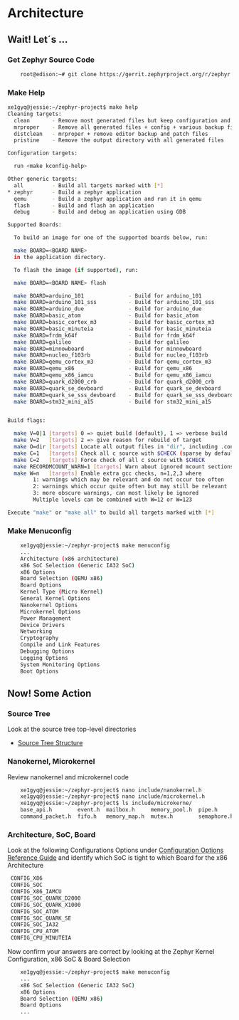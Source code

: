 Architecture
==

## Wait! Let´s ...

### Get Zephyr Source Code

```sh
    root@edison:~# git clone https://gerrit.zephyrproject.org/r/zephyr --branch v1.1
```

### Make Help

```sh
xe1gyq@jessie:~/zephyr-project$ make help
Cleaning targets:
  clean		  - Remove most generated files but keep configuration and backup files
  mrproper	  - Remove all generated files + config + various backup files
  distclean	  - mrproper + remove editor backup and patch files
  pristine	  - Remove the output directory with all generated files

Configuration targets:

  run <make kconfig-help>

Other generic targets:
  all		  - Build all targets marked with [*]
* zephyr	  - Build a zephyr application
  qemu		  - Build a zephyr application and run it in qemu
  flash		  - Build and flash an application
  debug		  - Build and debug an application using GDB

Supported Boards:

  To build an image for one of the supported boards below, run:

  make BOARD=<BOARD NAME>
  in the application directory.

  To flash the image (if supported), run:

  make BOARD=<BOARD NAME> flash

  make BOARD=arduino_101              - Build for arduino_101
  make BOARD=arduino_101_sss          - Build for arduino_101_sss
  make BOARD=arduino_due              - Build for arduino_due
  make BOARD=basic_atom               - Build for basic_atom
  make BOARD=basic_cortex_m3          - Build for basic_cortex_m3
  make BOARD=basic_minuteia           - Build for basic_minuteia
  make BOARD=frdm_k64f                - Build for frdm_k64f
  make BOARD=galileo                  - Build for galileo
  make BOARD=minnowboard              - Build for minnowboard
  make BOARD=nucleo_f103rb            - Build for nucleo_f103rb
  make BOARD=qemu_cortex_m3           - Build for qemu_cortex_m3
  make BOARD=qemu_x86                 - Build for qemu_x86
  make BOARD=qemu_x86_iamcu           - Build for qemu_x86_iamcu
  make BOARD=quark_d2000_crb          - Build for quark_d2000_crb
  make BOARD=quark_se_devboard        - Build for quark_se_devboard
  make BOARD=quark_se_sss_devboard    - Build for quark_se_sss_devboard
  make BOARD=stm32_mini_a15           - Build for stm32_mini_a15


Build flags:

  make V=0|1 [targets] 0 => quiet build (default), 1 => verbose build
  make V=2   [targets] 2 => give reason for rebuild of target
  make O=dir [targets] Locate all output files in "dir", including .config
  make C=1   [targets] Check all c source with $CHECK (sparse by default)
  make C=2   [targets] Force check of all c source with $CHECK
  make RECORDMCOUNT_WARN=1 [targets] Warn about ignored mcount sections
  make W=n   [targets] Enable extra gcc checks, n=1,2,3 where
		1: warnings which may be relevant and do not occur too often
		2: warnings which occur quite often but may still be relevant
		3: more obscure warnings, can most likely be ignored
		Multiple levels can be combined with W=12 or W=123

Execute "make" or "make all" to build all targets marked with [*] 
```

### Make Menuconfig

```sh
    xe1gyq@jessie:~/zephyr-project$ make menuconfig
    ...
    Architecture (x86 architecture)
    x86 SoC Selection (Generic IA32 SoC)
    x86 Options
    Board Selection (QEMU x86)
    Board Options
    Kernel Type (Micro Kernel)
    General Kernel Options
    Nanokernel Options
    Microkernel Options
    Power Management
    Device Drivers
    Networking
    Cryptography
    Compile and Link Features
    Debugging Options
    Logging Options
    System Monitoring Options
    Boot Options
```

## Now! Some Action

### Source Tree

Look at the source tree top-level directories

- [Source Tree Structure](https://www.zephyrproject.org/doc/kernel/overview/source_tree.html)

### Nanokernel, Microkernel

Review nanokernel and microkernel code

```sh
    xe1gyq@jessie:~/zephyr-project$ nano include/nanokernel.h
    xe1gyq@jessie:~/zephyr-project$ nano include/microkernel.h
    xe1gyq@jessie:~/zephyr-project$ ls include/microkerne/
    base_api.h        event.h  mailbox.h     memory_pool.h  pipe.h       task.h      ticks.h
    command_packet.h  fifo.h   memory_map.h  mutex.h        semaphore.h  task_irq.h
```

### Architecture, SoC, Board

Look at the following Configurations Options under [Configuration Options Reference Guide](https://www.zephyrproject.org/doc/reference/kconfig/index.html)
and identify which SoC is tight to which Board for the x86 Architecture

```sh
 CONFIG_X86
 CONFIG_SOC
 CONFIG_X86_IAMCU
 CONFIG_SOC_QUARK_D2000
 CONFIG_SOC_QUARK_X1000
 CONFIG_SOC_ATOM
 CONFIG_SOC_QUARK_SE
 CONFIG_SOC_IA32
 CONFIG_CPU_ATOM
 CONFIG_CPU_MINUTEIA
```

Now confirm your answers are correct by looking at the Zephyr Kernel Configuration, x86 SoC & Board Selection

```sh
    xe1gyq@jessie:~/zephyr-project$ make menuconfig
    ...
    x86 SoC Selection (Generic IA32 SoC)
    x86 Options
    Board Selection (QEMU x86)
    Board Options
    ...
```
